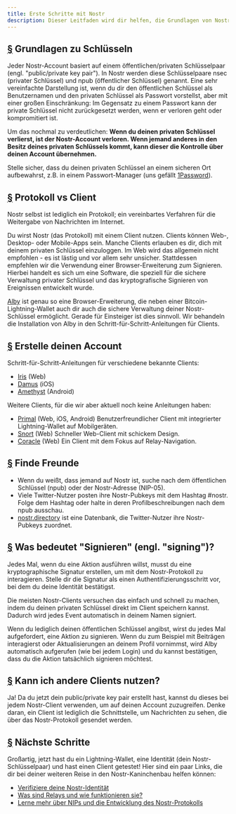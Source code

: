```yaml
---
title: Erste Schritte mit Nostr
description: Dieser Leitfaden wird dir helfen, die Grundlagen von Nostr zu verstehen, ein neues Konto einzurichten und Nostr zu verwenden. Wir zeigen dir, wie du eine neue Lightning-Wallet erstellst, ein Konto einrichtest und dich sicher bei einem Client anmeldest.
---
```


## [§](#understanding-keys) Grundlagen zu Schlüsseln

Jeder Nostr-Account basiert auf einem öffentlichen/privaten Schlüsselpaar (engl. "public/private key pair"). In Nostr werden diese Schlüsselpaare nsec (privater Schlüssel) und npub (öffentlicher Schlüssel) genannt. Eine sehr vereinfachte Darstellung ist, wenn du dir den öffentlichen Schlüssel als Benutzernamen und den privaten Schlüssel als Passwort vorstellst, aber mit einer großen Einschränkung: Im Gegensatz zu einem Passwort kann der private Schlüssel nicht zurückgesetzt werden, wenn er verloren geht oder kompromitiert ist.

Um das nochmal zu verdeutlichen: **Wenn du deinen privaten Schlüssel verlierst, ist der Nostr-Account verloren. Wenn jemand anderes in den Besitz deines privaten Schlüssels kommt, kann dieser die Kontrolle über deinen Account übernehmen.**

Stelle sicher, dass du deinen privaten Schlüssel an einem sicheren Ort aufbewahrst, z.B. in einem Passwort-Manager (uns gefällt [1Password](https://1password.com?utm_source=nostr.how&ref=nostr.how)).

## [§](#protocol-vs-client) Protokoll vs Client

Nostr selbst ist lediglich ein Protokoll; ein vereinbartes Verfahren für die Weitergabe von Nachrichten im Internet.

Du wirst Nostr (das Protokoll) mit einem Client nutzen. Clients können Web-, Desktop- oder Mobile-Apps sein. Manche Clients erlauben es dir, dich mit deinem privaten Schlüssel einzuloggen. Im Web wird das allgemein nicht empfohlen - es ist lästig und vor allem sehr unsicher. Stattdessen empfehlen wir die Verwendung einer Browser-Erweiterung zum Signieren. Hierbei handelt es sich um eine Software, die speziell für die sichere Verwaltung privater Schlüssel und das kryptografische Signieren von Ereignissen entwickelt wurde.

[Alby](https://getalby.com?utm_source=nostr.how&ref=nostr.how) ist genau so eine Browser-Erweiterung, die neben einer Bitcoin-Lightning-Wallet auch dir auch die sichere Verwaltung deiner Nostr-Schlüssel ermöglicht. Gerade für Einsteiger ist dies sinnvoll. Wir behandeln die Installation von Alby in den Schritt-für-Schritt-Anleitungen für Clients.

## [§](#create-your-account) Erstelle deinen Account

Schritt-für-Schritt-Anleitungen für verschiedene bekannte Clients:

-   [Iris](/de/guides/iris) (Web)
-   [Damus](/de/guides/damus) (iOS)
-   [Amethyst](/de/guides/amethyst) (Android)

Weitere Clients, für die wir aber aktuell noch keine Anleitungen haben:

-   [Primal](https://primal.net) (Web, iOS, Android) Benutzerfreundlicher Client mit integrierter Lightning-Wallet auf Mobilgeräten.
-   [Snort](https://snort.social?utm_source=nostr.how&ref=nostr.how) (Web) Schneller Web-Client mit schickem Design.
-   [Coracle](https://coracle.social?utm_source=nostr.how&ref=nostr.how) (Web) Ein Client mit dem Fokus auf Relay-Navigation.

## [§](#find-friends) Finde Freunde

-   Wenn du weißt, dass jemand auf Nostr ist, suche nach dem öffentlichen Schlüssel (npub) oder der Nostr-Adresse (NIP-05).
-   Viele Twitter-Nutzer posten ihre Nostr-Pubkeys mit dem Hashtag #nostr. Folge dem Hashtag oder halte in deren Profilbeschreibungen nach dem npub ausschau.
-   [nostr.directory](https://nostr.directory?utm_source=nostr.how&ref=nostr.how) ist eine Datenbank, die Twitter-Nutzer ihre Nostr-Pubkeys zuordnet.

## [§](#whats-signing) Was bedeutet "Signieren" (engl. "signing")?

Jedes Mal, wenn du eine Aktion ausführen willst, musst du eine kryptographische Signatur erstellen, um mit dem Nostr-Protokoll zu interagieren. Stelle dir die Signatur als einen Authentifizierungsschritt vor, bei dem du deine Identität bestätigst.

Die meisten Nostr-Clients versuchen das einfach und schnell zu machen, indem du deinen privaten Schlüssel direkt im Client speichern kannst. Dadurch wird jedes Event automatisch in deinem Namen signiert.

Wenn du lediglich deinen öffentlichen Schlüssel angibst, wirst du jedes Mal aufgefordert, eine Aktion zu signieren. Wenn du zum Beispiel mit Beiträgen interagierst oder Aktualisierungen an deinem Profil vornimmst, wird Alby automatisch aufgerufen (wie bei jedem Login) und du kannst bestätigen, dass du die Aktion tatsächlich signieren möchtest.

## [§](#can-i-use-other-clients) Kann ich andere Clients nutzen?

Ja! Da du jetzt dein public/private key pair erstellt hast, kannst du dieses bei jedem Nostr-Client verwenden, um auf deinen Account zuzugreifen. Denke daran, ein Client ist lediglich die Schnittstelle, um Nachrichten zu sehen, die über das Nostr-Protokoll gesendet werden.

## [§](#next-steps) Nächste Schritte

Großartig, jetzt hast du ein Lightning-Wallet, eine Identität (dein Nostr-Schlüsselpaar) und hast einen Client getestet! Hier sind ein paar Links, die dir bei deiner weiteren Reise in den Nostr-Kaninchenbau helfen können:

-   [Verifiziere deine Nostr-Identität](/de/guides/get-verified)
-   [Was sind Relays und wie funktionieren sie?](/de/relays)
-   [Lerne mehr über NIPs und die Entwicklung des Nostr-Protokolls](/de/the-protocol)

